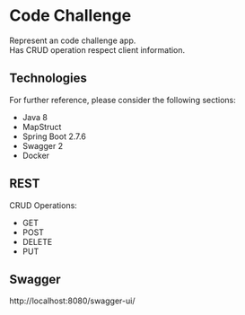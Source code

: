 # Code Challenge

Represent an code challenge app. <br> Has CRUD operation respect client information.

## Technologies

For further reference, please consider the following sections:

* Java 8
* MapStruct
* Spring Boot 2.7.6
* Swagger 2
* Docker

## REST

CRUD Operations:

* GET
* POST
* DELETE
* PUT

## Swagger

http://localhost:8080/swagger-ui/
